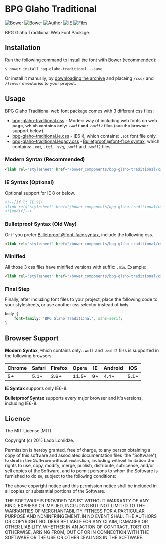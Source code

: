 # BPG Glaho Traditional

![Bower](https://img.shields.io/bower/v/bpg-glaho-traditional.svg)
![Bower](https://img.shields.io/bower/l/bpg-glaho-traditional.svg)
![Author](https://img.shields.io/badge/Font_Author-Besarion_Gugushvili-blue.svg)
![IE](https://img.shields.io/badge/IE_Support-6+-brightgreen.svg)
![Files](https://img.shields.io/badge/Font_Files-.ttf,_.eot,_.svg,_.woff,_.woff2-brightgreen.svg)

BPG Glaho Traditional Web Font Package.

## Installation

Run the following command to install the font with [Bower](http://bower.io) (recommended):

```
$ bower install bpg-glaho-traditional --save
```

Or install it manually, by [downloading the archive](https://github.com/web-fonts/bpg-glaho-traditional/archive/master.zip) and placeing `/css/` and `/fonts/` directories to your project.

## Usage

BPG Glaho Traditional web font package comes with 3 different css files:

* [bpg-glaho-traditional.css](https://github.com/web-fonts/bpg-glaho-traditional/tree/master/css/bpg-glaho-traditional.css) - Modern way of including web fonts on web page, which contains only: `.woff` and `.woff2` files (see the browser support below).
* [bpg-glaho-traditional.ie.css](https://github.com/web-fonts/bpg-glaho-traditional/tree/master/css/bpg-glaho-traditional.ie.css) - IE6-8, which contains: `.eot` font file only.
* [bpg-glaho-traditional.legacy.css](https://github.com/web-fonts/bpg-glaho-traditional/tree/master/css/bpg-glaho-traditional.legacy.css) - [Bulletproof @font-face syntax](http://www.paulirish.com/2009/bulletproof-font-face-implementation-syntax/), which contains: `.eot`, `.ttf`, `.svg`, `.woff` and `.woff2` files.

### Modern Syntax (Recommended)

```html
<link rel="stylesheet" href="/bower_components/bpg-glaho-traditional/css/bpg-glaho-traditional.css">
```

### IE Syntax (Optional)

Optional support for IE 8 or below.

```html
<!--[if lt IE 9]>
<link rel="stylesheet" href="/bower_components/bpg-glaho-traditional/css/bpg-glaho-traditional.ie.css">
<![endif]-->
```

### Bulletproof Syntax (Old Way)

Or if you prefer [Bulletproof @font-face syntax](http://www.paulirish.com/2009/bulletproof-font-face-implementation-syntax/), include the following css.

```html
<link rel="stylesheet" href="/bower_components/bpg-glaho-traditional/css/bpg-glaho-traditional.legacy.css">
```

### Minified

All those 3 css files have minified versions with suffix: `.min`. Example:

```html
<link rel="stylesheet" href="/bower_components/bpg-glaho-traditional/css/bpg-glaho-traditional.min.css">
```

### Final Step

Finally, after including font files to your project, place the following code to your stylesheets, or use another css selector instead of `body`.

```css
body {
    font-family: 'BPG Glaho Traditional', sans-serif;
}
```

## Browser Support

**Modern Syntax**, which contains only: `.woff` and `.woff2` files is supported in the following browsers:

| Chrome | Safari | Firefox | Opera | IE   | Android |  iOS  |
| ------ | ------ | ------- | ----- | ---- | ------- | ----- |
| 5+     | 5.1+   | 3.6+    | 11.5+ | 9+   | 4.4+    | 5.1+  |

**IE Syntax** supports only IE6-8.

**Bulletproof Syntax** supports every major browser and it's versions, including IE6-8.

## Licence

The MIT License (MIT)

Copyright (c) 2015 Lado Lomidze.

Permission is hereby granted, free of charge, to any person obtaining a copy
of this software and associated documentation files (the "Software"), to deal
in the Software without restriction, including without limitation the rights
to use, copy, modify, merge, publish, distribute, sublicense, and/or sell
copies of the Software, and to permit persons to whom the Software is
furnished to do so, subject to the following conditions:

The above copyright notice and this permission notice shall be included in
all copies or substantial portions of the Software.

THE SOFTWARE IS PROVIDED "AS IS", WITHOUT WARRANTY OF ANY KIND, EXPRESS OR
IMPLIED, INCLUDING BUT NOT LIMITED TO THE WARRANTIES OF MERCHANTABILITY,
FITNESS FOR A PARTICULAR PURPOSE AND NONINFRINGEMENT. IN NO EVENT SHALL THE
AUTHORS OR COPYRIGHT HOLDERS BE LIABLE FOR ANY CLAIM, DAMAGES OR OTHER
LIABILITY, WHETHER IN AN ACTION OF CONTRACT, TORT OR OTHERWISE, ARISING FROM,
OUT OF OR IN CONNECTION WITH THE SOFTWARE OR THE USE OR OTHER DEALINGS IN
THE SOFTWARE.